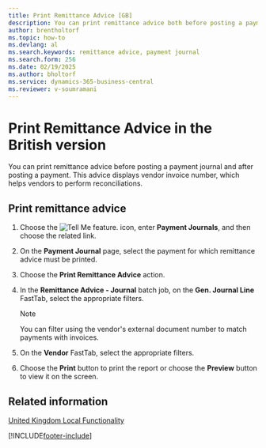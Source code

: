 ```yaml
---
title: Print Remittance Advice [GB]
description: You can print remittance advice both before posting a payment journal and subsequent to posting a payment.
author: brentholtorf   
ms.topic: how-to
ms.devlang: al
ms.search.keywords: remittance advice, payment journal
ms.search.form: 256
ms.date: 02/19/2025
ms.author: bholtorf
ms.service: dynamics-365-business-central
ms.reviewer: v-soumramani
---
```


# Print Remittance Advice in the British version

You can print remittance advice before posting a payment journal and after posting a payment. This advice displays vendor invoice number, which helps vendors to perform reconciliations.  

## Print remittance advice  

1. Choose the ![Tell Me feature.](../../media/ui-search/search_small.png "Tell me what you want to do") icon, enter **Payment Journals**, and then choose the related link.  
1. On the **Payment Journal** page, select the payment for which remittance advice must be printed.  
1. Choose the **Print Remittance Advice** action.  
1. In the **Remittance Advice - Journal** batch job, on the **Gen. Journal Line** FastTab, select the appropriate filters.  

    > [!NOTE]  
    > You can filter using the vendor's external document number to match payments with invoices.  

1. On the **Vendor** FastTab, select the appropriate filters.  
1. Choose the **Print** button to print the report or choose the **Preview** button to view it on the screen.  

## Related information

[United Kingdom Local Functionality](united-kingdom-local-functionality.md)

[!INCLUDE[footer-include](../../includes/footer-banner.md)]
